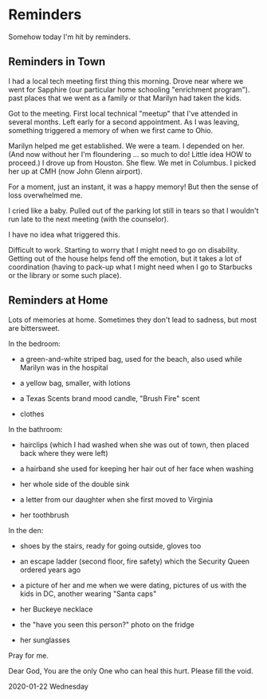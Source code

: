 # Reminders

Somehow today I'm hit by reminders.

## Reminders in Town

I had a local tech meeting first thing this morning.
Drove near where we went for Sapphire (our particular home schooling
"enrichment program"). 
past places that we went as a family or that Marilyn had taken
the kids.

Got to the meeting. First local technical "meetup" that I've attended
in several months. Left early for a second appointment. As I was leaving,
something triggered a memory of when we first came to Ohio.

Marilyn helped me get established. We were a team.
I depended on her. (And now without her I'm floundering ... so much to do!
Little idea HOW to proceed.) I drove up from Houston. She flew.
We met in Columbus. I picked her up at CMH (now John Glenn airport).

For a moment, just an instant, it was a happy memory!
But then the sense of loss overwhelmed me.

I cried like a baby. Pulled out of the parking lot still in tears
so that I wouldn't run late to the next meeting (with the counselor).

I have no idea what triggered this.

Difficult to work.
Starting to worry that I might need to go on disability.
Getting out of the house helps fend off the emotion, but it takes
a lot of coordination (having to pack-up what I might need when I go
to Starbucks or the library or some such place).

## Reminders at Home

Lots of memories at home.
Sometimes they don't lead to sadness, but most are bittersweet.

In the bedroom:

* a green-and-white striped bag, used for the beach,
also used while Marilyn was in the hospital

* a yellow bag, smaller, with lotions

* a Texas Scents brand mood candle, "Brush Fire" scent

* clothes

In the bathroom:

* hairclips (which I had washed when she was out of town, 
then placed back where they were left)

* a hairband she used for keeping her hair out of her face
when washing

* her whole side of the double sink

* a letter from our daughter when she first moved to Virginia

* her toothbrush

In the den:

* shoes by the stairs, ready for going outside, gloves too

* an escape ladder (second floor, fire safety) which the Security Queen ordered years ago

* a picture of her and me when we were dating, pictures of us with the kids in DC, another wearing "Santa caps"

* her Buckeye necklace

* the "have you seen this person?" photo on the fridge

* her sunglasses

Pray for me.

Dear God, You are the only One who can heal this hurt.
Please fill the void.

2020-01-22 Wednesday


